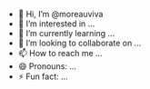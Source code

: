 - 👋 Hi, I’m @moreauviva
- 👀 I’m interested in ...
- 🌱 I’m currently learning ...
- 💞️ I’m looking to collaborate on ...
- 📫 How to reach me ...
- 😄 Pronouns: ...
- ⚡ Fun fact: ...

<!---
moreauviva/moreauviva is a ✨ special ✨ repository because its `README.md` (this file) appears on your GitHub profile.
You can click the Preview link to take a look at your changes.
--->
